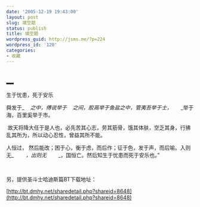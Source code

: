 ```yaml
---
date: '2005-12-19 19:43:00'
layout: post
slug: 填空题
status: publish
title: 填空题
wordpress_guid: http://jsms.me/?p=224
wordpress_id: '120'
categories:
- 收藏
---
```





## [__](http://blog.yesky.com/blog/fanmumu/archive/2005/02/01/70228.html)







生于忧患，死于安乐   
  
舜发于_    _之中，傅说举于_    _之间，胶鬲举于鱼盐之中，管夷吾举于士，_      _举于海，百里奚举于市。


 故天将降大任于是人也，必先苦其心志，劳其筋骨，饿其体肤，空乏其身，行拂乱其所为，所以动心忍性，曾益其所不能。


人恒过， 然后能改；困于心，衡于虑，而后作；征于色，发于声，而后喻。入则无_        _，出则无_        _，国恒亡。然后知生于忧患而死于安乐也。”


 


另，提供圣斗士哈迪斯篇BT下载地址：


[http://bt.dmhy.net/sharedetail.php?shareid=8648](http://bt.dmhy.net/sharedetail.php?shareid=8648)
